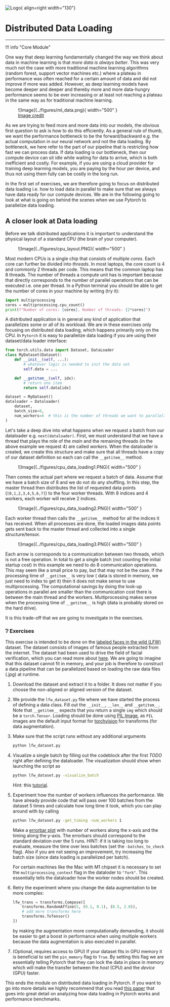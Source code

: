 
![Logo](../figures/icons/pytorch.png){ align=right width="130"}

# Distributed Data Loading

---

!!! info "Core Module"

One way that deep learning fundamentally changed the way we think about data in machine learning is that *more data is
always better*. This was very much not the case with more traditional machine learning algorithms (random forest,
support vector machines etc.) where a plateau in performance was often reached for a certain amount of data and did not
improve if more was added. However, as deep learning models have become deeper and deeper and thereby more and more
data-hungry performance seems to be ever increasing or at least not reaching a plateau in the same way as for
traditional machine learning.

<figure markdown>
![Image](../figures/ml_data.png){ width="500" }
<figcaption>
<a href="https://www.codesofinterest.com/2017/04/how-deep-should-deep-learning-be.html"> Image credit </a>
</figcaption>
</figure>

As we are trying to feed more and more data into our models, the obvious first question to ask is how to do this
efficiently. As a general rule of thumb, we want the performance bottleneck to be the forward/backward e.g. the
actual computation in our neural network and not the data loading. By bottleneck, we here refer to the part of our
pipeline that is restricting how fast we can process data. If data loading is our bottleneck, then our compute device
can sit idle while waiting for data to arrive, which is both inefficient and costly. For example, if you are using a
cloud provider for training deep learning models, you are paying by the hour per device, and thus not using them fully
can be costly in the long run.

In the first set of exercises, we are therefore going to focus on distributed data loading i.e. how to load data in
parallel to make sure that we always have data ready for our compute devices. We are in the following going to look
at what is going on behind the scenes when we use Pytorch to parallelize data loading.

## A closer look at Data loading

Before we talk distributed applications it is important to understand the physical layout of a standard CPU (the
brain of your computer).

<figure markdown>
![Image](../figures/cpu_layout.PNG){ width="500" }
</figure>

Most modern CPUs is a single chip that consists of multiple *cores*. Each core can further be divided into *threads*.
In most laptops, the core count is 4 and commonly 2 threads per code. This means that the common laptop has 8 threads.
The number of threads a compute unit has is important because that directly corresponds to the number of parallel
operations that can be executed i.e. one per thread. In a Python terminal you should be able to get the number of
cores in your machine by writing (try it):

```python
import multiprocessing
cores = multiprocessing.cpu_count()
print(f"Number of cores: {cores}, Number of threads: {2*cores}")
```

A distributed application is in general any kind of application that parallelizes some or all of its workload. We are
in these exercises only focusing on distributed data loading, which happens primarily only on the CPU. In `Pytorch` it
is easy to parallelize data loading if you are using their dataset/data loader interface:

```python
from torch.utils.data import Dataset, DataLoader
class MyDataset(Dataset):
    def __init__(self, ...):
        # whatever logic is needed to init the data set
        self.data = ...

    def __getitem__(self, idx):
        # return one item
        return self.data[idx]

dataset = MyDataset()
dataloader = Dataloader(
    dataset,
    batch_size=8,
    num_workers=4  # this is the number of threads we want to parallelize workload over
)
```

Let's take a deep dive into what happens when we request a batch from our dataloader e.g. ``next(dataloader)``. First,
we must understand that we have a thread that plays the role of the *main* and the remaining threads (in the above
example we request 4) are called *workers*. When the dataloader is created, we create this structure and make sure that
all threads have a copy of our dataset definition so each can call the `__getitem__` method.

<figure markdown>
![Image](../figures/cpu_data_loading1.PNG){ width="500" }
</figure>

Then comes the actual part where we request a batch of data. Assume that we have a batch size of 8 and we do not do
any shuffling. In this step, the master thread then distributes the list of requested data points (`[0,1,2,3,4,5,6,7]`)
to the four worker threads. With 8 indices and 4 workers, each worker will receive 2 indices.

<figure markdown>
![Image](../figures/cpu_data_loading2.PNG){ width="500" }
</figure>

Each worker thread then calls the `__getitem__` method for all the indices it has received. When all processes are done,
the loaded images data points gets sent back to the master thread and collected into a single structure/tensor.

<figure markdown>
![Image](../figures/cpu_data_loading3.PNG){ width="500" }
</figure>

Each arrow is corresponds to a communication between two threads, which is not a free operation. In total to get a
single batch (not counting the initial startup cost) in this example we need to do 8 communication operations. This may
seem like a small price to pay, but that may not be the case. If the processing time of ``__getitem__`` is very low (
data is stored in memory, we just need to index to get it) then it does not make sense to use multiprocessing. The
computational savings by doing the look-up operations in parallel are smaller than the communication cost there is
between the main thread and the workers. Multiprocessing makes sense when the processing time of ``__getitem__`` is high
(data is probably stored on the hard drive).

It is this trade-off that we are going to investigate in the exercises.

### ❔ Exercises

This exercise is intended to be done on the
[labeled faces in the wild (LFW)](http://vis-www.cs.umass.edu/lfw/) dataset. The dataset consists of images of famous
people extracted from the internet. The dataset had been used to drive the field of facial verification, which you can
read more about [here](https://viso.ai/deep-learning/deep-face-recognition/). We are going to imagine that this dataset
cannot fit in memory, and your job is therefore to construct a data pipeline that can be parallelized based on loading
the raw data files (.jpg) at runtime.

1. Download the dataset and extract it to a folder. It does not matter if you choose the non-aligned or aligned version
    of the dataset.

2. We provide the `lfw_dataset.py` file where we have started the process of defining a data class. Fill out the
    `__init__`, `__len__` and `__getitem__`. Note that `__getitem__` expects that you return a single `img` which should
    be a `torch.Tensor`. Loading should be done using [PIL Image](https://pillow.readthedocs.io/en/stable/), as `PIL`
    images are the default input format for [torchvision](https://pytorch.org/vision/stable/transforms.html) for
    transforms (for data augmentation).

3. Make sure that the script runs without any additional arguments

    ```bash
    python lfw_dataset.py
    ```

4. Visualize a single batch by filling out the codeblock after the first *TODO* right after defining the dataloader.
    The visualization should show when launching the script as

    ```bash
    python lfw_dataset.py -visualize_batch
    ```

    Hint: this [tutorial](https://pytorch.org/vision/stable/auto_examples/others/plot_visualization_utils.html).

5. Experiment how the number of workers influences the performance. We have already provide code that will pass over 100
    batches from the dataset 5 times and calculate how long time it took, which you can play around with by calling

    ```bash
    python lfw_dataset.py -get_timing -num_workers 1
    ```

    Make a [errorbar plot](https://matplotlib.org/stable/api/_as_gen/matplotlib.pyplot.errorbar.html) with number of
    workers along the x-axis and the timing along the y-axis. The errorbars should correspond to the standard deviation
    over the 5 runs. HINT: if it is taking too long to evaluate, measure the time over less batches (set the
    `-batches_to_check` flag). Also if you are not seeing an improvement, try increasing the batch size (since data
    loading is parallelized per batch).

    For certain machines like the Mac with M1 chipset it is necessary to set the `multiprocessing_context` flag in the
    dataloder to `"fork"`. This essentially tells the dataloader how the worker nodes should be created.

6. Retry the experiment where you change the data augmentation to be more complex:

    ```python
    lfw_trans = transforms.Compose([
        transforms.RandomAffine(5, (0.1, 0.1), (0.5, 2.0)),
        # add more transforms here
        transforms.ToTensor()
    ])
    ```

    by making the augmentation more computationally demanding, it should be easier to get a boost in performance when
    using multiple workers because the data augmentation is also executed in parallel.

7. (Optional, requires access to GPU) If your dataset fits in GPU memory it is beneficial to set the `pin_memory` flag
    to `True`. By setting this flag we are essentially telling Pytorch that they can lock the data in place in memory
    which will make the transfer between the *host* (CPU) and the *device* (GPU) faster.

This ends the module on distributed data loading in Pytorch. If you want to go into more details we highly recommend
that you read [this paper](https://arxiv.org/pdf/2211.04908.pdf) that goes into great detail on analyzing how data
loading in Pytorch works and performance benchmarks.
